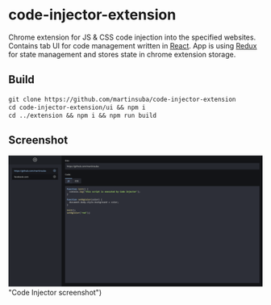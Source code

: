 # code-injector-extension

Chrome extension for JS & CSS code injection into the specified websites. Contains tab UI for code management written in [React](https://reactjs.org/). App is using [Redux](https://redux.js.org/) for state management and stores state in chrome extension storage.

## Build
```
git clone https://github.com/martinsuba/code-injector-extension
cd code-injector-extension/ui && npm i
cd ../extension && npm i && npm run build
```

## Screenshot
![Code Injector screenshot](/screenshot.png?raw=true) "Code Injector screenshot")
